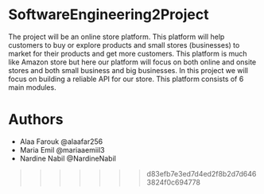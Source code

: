 # SoftwareEngineering2Project
The project will be an online store platform. This platform will help customers to buy or explore products and small stores (businesses) to market for their products and get more customers.  This platform is much like Amazon store but here our platform will focus on both online and onsite stores and both small business and big businesses. In this project we will focus on building a reliable API for our store.  This platform consists of 6 main modules.

# Authors
- Alaa Farouk @alaafar256
- Maria Emil @mariaaemiil3
- Nardine Nabil @NardineNabil
>>>>>>> d83efb7e3ed7d4ed2f8b2d7d6463824f0c694778
